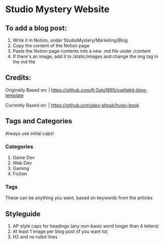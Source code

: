 # Studio Mystery Website

## To add a blog post:

1. Write it in Notion, under StudioMystery/Marketing/Blog
2. Copy the content of the Notion page
3. Paste the Notion page contents into a new .md file under /content
4. If there's an image, add it to /static/images and change the img tag in the md file

## Credits:

Originally Based on: | https://github.com/K-Sato1995/sveltekit-blog-template

Currently Based on: | https://github.com/alex-shpak/hugo-book

## Tags and Categories

Always use initial caps!

### Categories

1. Game Dev
2. Web Dev
3. Gaming
4. Fiction

### Tags

These can be anything you want, based on keywords from the articles

## Styleguide

1. AP style caps for headings (any non-basic word longer than 4 letters)
2. At least 1 image per blog post (if you want to)
3. H2 and no ruled lines
